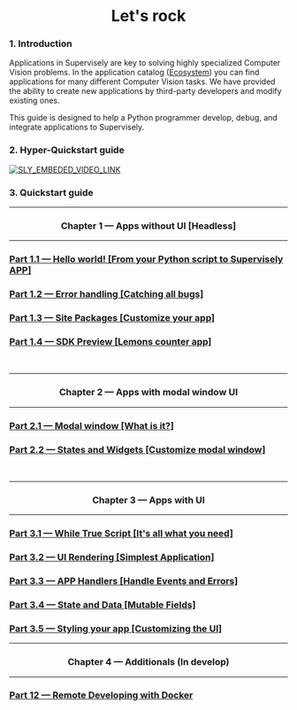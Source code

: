 <!-- <div align="center" markdown>

# **Content**

</div>


1. Headless apps (without UI)  

	1.1. Hello world! — From your Python script to Supervisely APP [part 1]  
	* Run you Python script in Supervisely
	* Describe app config.json
	* How to integrate into Supervisely (later)
	* How to run? (later)  

	1.2. Error handling — Catching all bugs [part 2]  
	* Supervisely Logger
	* Use [try:catch] with traceback
	* Error in task output  


	1.3. Site Packages — Customize your app [part 3]  
	* requirements.txt — add some package and print text at the end

	1.4. SDK Preview — Objects counter app [part 4]  
	* Environment files
	* Print objects count for every class in project
	* Link notebooks (more examples)
	* Link to full SDK docs


2. Modal window apps (simplest UI)

	2.1. Modal window — What is it? [part 5]
	* About states
	* HTML file
	* Hello world APP

	2.2. Widgets — Customize modal window [part 6]  
	* Element widgets
	* Timer APP
 -->

<div align="center" markdown>
<br/>  

# **Let's rock**

</div>

### 1. Introduction  
Applications in Supervisely are key to solving highly specialized Computer Vision problems. In the application catalog ([Ecosystem](https://app.supervise.ly/ecosystem/)) you can find applications for many different Computer Vision tasks. We have provided the ability to create new applications by third-party developers and modify existing ones.

This guide is designed to help a Python programmer develop, debug, and integrate applications to Supervisely.


### 2. Hyper-Quickstart guide  

<a data-key="sly-embeded-video-link" href="https://youtu.be/DwSLTCzhjzY" data-video-code="DwSLTCzhjzY">
    <img src="https://imgur.com/4Xi4rKA.png" alt="SLY_EMBEDED_VIDEO_LINK"  style="max-width:100%;">
</a>


### 3. Quickstart guide  

---

<div align="center" markdown>

### Chapter 1 — Apps without UI [Headless]

</div>

---
<div align="left" markdown>

### [Part 1.1 — Hello world! [From your Python script to Supervisely APP]](chapter-01-headless/part-1-1-hello-world/)

### [Part 1.2 — Error handling [Catching all bugs]](chapter-01-headless/part-1-2-errors-handling/)

### [Part 1.3 — Site Packages [Customize your app]](chapter-01-headless/part-1-3-site-packages/)

### [Part 1.4 — SDK Preview [Lemons counter app]](chapter-01-headless/part-1-4-sdk-preview/)
<br/>

</div>

---

<div align="center" markdown>

### Chapter 2 — Apps with modal window UI

</div>

---

<div align="left" markdown>

### [Part 2.1 — Modal window [What is it?]](chapter-02-modal-window/part-2-1-modal-window/)

### [Part 2.2 — States and Widgets [Customize modal window]](chapter-2-2-modal-window/part-06-states-and-widgets/)

<br/>

</div>

---

<div align="center" markdown>

### Chapter 3 — Apps with UI

</div>

---

### [Part 3.1 — While True Script [It's all what you need]](chapter-03-ui/part-3-1-while-true-script/)

### [Part 3.2 — UI Rendering [Simplest Application]](chapter-03-ui/part-3-2-ui-rendering/)

### [Part 3.3 — APP Handlers [Handle Events and Errors]](chapter-03-ui/part-3-3-app-handlers/)

### [Part 3.4 — State and Data [Mutable Fields]](chapter-03-ui/part-3-4-state-and-data/)

### [Part 3.5 — Styling your app [Customizing the UI]](chapter-03-ui/part-3-5-styling-your-app/)


---

<div align="center" markdown>

### Chapter 4 — Additionals (In develop)

</div>

---

### [Part 12 — Remote Developing with Docker]()
